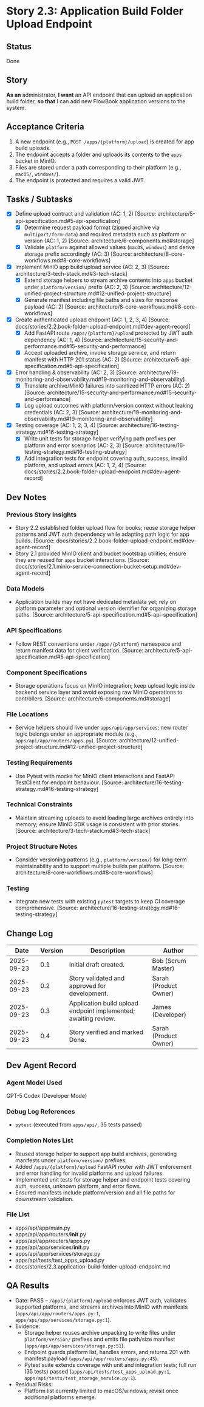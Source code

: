 # Story 2.3: Application Build Folder Upload Endpoint

## Status
Done

## Story
**As an** administrator,
**I want** an API endpoint that can upload an application build folder,
**so that** I can add new FlowBook application versions to the system.

## Acceptance Criteria
1. A new endpoint (e.g., `POST /apps/{platform}/upload`) is created for app build uploads.
2. The endpoint accepts a folder and uploads its contents to the `apps` bucket in MinIO.
3. Files are stored under a path corresponding to their platform (e.g., `macOS/`, `windows/`).
4. The endpoint is protected and requires a valid JWT.

## Tasks / Subtasks
- [x] Define upload contract and validation (AC: 1, 2) [Source: architecture/5-api-specification.md#5-api-specification]
  - [x] Determine request payload format (zipped archive via `multipart/form-data`) and required metadata such as platform or version (AC: 1, 2) [Source: architecture/6-components.md#storage]
  - [x] Validate `platform` against allowed values (`macOS`, `windows`) and derive storage prefix accordingly (AC: 3) [Source: architecture/8-core-workflows.md#8-core-workflows]
- [x] Implement MinIO app build upload service (AC: 2, 3) [Source: architecture/3-tech-stack.md#3-tech-stack]
  - [x] Extend storage helpers to stream archive contents into `apps` bucket under `platform/version/` prefix (AC: 2, 3) [Source: architecture/12-unified-project-structure.md#12-unified-project-structure]
  - [x] Generate manifest including file paths and sizes for response payload (AC: 2) [Source: architecture/8-core-workflows.md#8-core-workflows]
- [x] Create authenticated upload endpoint (AC: 1, 2, 3, 4) [Source: docs/stories/2.2.book-folder-upload-endpoint.md#dev-agent-record]
  - [x] Add FastAPI route `/apps/{platform}/upload` protected by JWT auth dependency (AC: 1, 4) [Source: architecture/15-security-and-performance.md#15-security-and-performance]
  - [x] Accept uploaded archive, invoke storage service, and return manifest with HTTP 201 status (AC: 2) [Source: architecture/5-api-specification.md#5-api-specification]
- [x] Error handling & observability (AC: 2, 3) [Source: architecture/19-monitoring-and-observability.md#19-monitoring-and-observability]
  - [x] Translate archive/MinIO failures into sanitized HTTP errors (AC: 2) [Source: architecture/15-security-and-performance.md#15-security-and-performance]
  - [x] Log upload outcomes with platform/version context without leaking credentials (AC: 2, 3) [Source: architecture/19-monitoring-and-observability.md#19-monitoring-and-observability]
- [x] Testing coverage (AC: 1, 2, 3, 4) [Source: architecture/16-testing-strategy.md#16-testing-strategy]
  - [x] Write unit tests for storage helper verifying path prefixes per platform and error scenarios (AC: 2, 3) [Source: architecture/16-testing-strategy.md#16-testing-strategy]
  - [x] Add integration tests for endpoint covering auth, success, invalid platform, and upload errors (AC: 1, 2, 4) [Source: docs/stories/2.2.book-folder-upload-endpoint.md#dev-agent-record]

## Dev Notes
### Previous Story Insights
- Story 2.2 established folder upload flow for books; reuse storage helper patterns and JWT auth dependency while adapting path logic for app builds. [Source: docs/stories/2.2.book-folder-upload-endpoint.md#dev-agent-record]
- Story 2.1 provided MinIO client and bucket bootstrap utilities; ensure they are reused for `apps` bucket interactions. [Source: docs/stories/2.1.minio-service-connection-bucket-setup.md#dev-agent-record]

### Data Models
- Application builds may not have dedicated metadata yet; rely on platform parameter and optional version identifier for organizing storage paths. [Source: architecture/5-api-specification.md#5-api-specification]

### API Specifications
- Follow REST conventions under `/apps/{platform}` namespace and return manifest data for client verification. [Source: architecture/5-api-specification.md#5-api-specification]

### Component Specifications
- Storage operations focus on MinIO integration; keep upload logic inside backend service layer and avoid exposing raw MinIO operations to controllers. [Source: architecture/6-components.md#storage]

### File Locations
- Service helpers should live under `apps/api/app/services`; new router logic belongs under an appropriate module (e.g., `apps/api/app/routers/apps.py`). [Source: architecture/12-unified-project-structure.md#12-unified-project-structure]

### Testing Requirements
- Use Pytest with mocks for MinIO client interactions and FastAPI TestClient for endpoint behaviour. [Source: architecture/16-testing-strategy.md#16-testing-strategy]

### Technical Constraints
- Maintain streaming uploads to avoid loading large archives entirely into memory; ensure MinIO SDK usage is consistent with prior stories. [Source: architecture/3-tech-stack.md#3-tech-stack]

### Project Structure Notes
- Consider versioning patterns (e.g., `platform/version/`) for long-term maintainability and to support multiple builds per platform. [Source: architecture/8-core-workflows.md#8-core-workflows]

### Testing
- Integrate new tests with existing `pytest` targets to keep CI coverage comprehensive. [Source: architecture/16-testing-strategy.md#16-testing-strategy]

## Change Log
| Date | Version | Description | Author |
| --- | --- | --- | --- |
| 2025-09-23 | 0.1 | Initial draft created. | Bob (Scrum Master) |
| 2025-09-23 | 0.2 | Story validated and approved for development. | Sarah (Product Owner) |
| 2025-09-23 | 0.3 | Application build upload endpoint implemented; awaiting review. | James (Developer) |
| 2025-09-23 | 0.4 | Story verified and marked Done. | Sarah (Product Owner) |

## Dev Agent Record
### Agent Model Used
GPT-5 Codex (Developer Mode)

### Debug Log References
- `pytest` (executed from `apps/api/`, 35 tests passed)

### Completion Notes List
- Reused storage helper to support app build archives, generating manifests under `platform/version/` prefixes.
- Added `/apps/{platform}/upload` FastAPI router with JWT enforcement and error handling for invalid platforms and upload failures.
- Implemented unit tests for storage helper and endpoint tests covering auth, success, unknown platform, and error flows.
- Ensured manifests include platform/version and all file paths for downstream validation.

### File List
- apps/api/app/main.py
- apps/api/app/routers/__init__.py
- apps/api/app/routers/apps.py
- apps/api/app/services/__init__.py
- apps/api/app/services/storage.py
- apps/api/tests/test_apps_upload.py
- docs/stories/2.3.application-build-folder-upload-endpoint.md

## QA Results
- Gate: PASS – `/apps/{platform}/upload` enforces JWT auth, validates supported platforms, and streams archives into MinIO with manifests (`apps/api/app/routers/apps.py:1`, `apps/api/app/services/storage.py:1`).
- Evidence:
  - Storage helper reuses archive unpacking to write files under `platform/version/` prefixes and emits file path/size manifest (`apps/api/app/services/storage.py:51`).
  - Endpoint guards platform list, handles errors, and returns 201 with manifest payload (`apps/api/app/routers/apps.py:45`).
  - Pytest suite extends coverage with unit and integration tests; full run (35 tests) passed (`apps/api/tests/test_apps_upload.py:1`, `apps/api/tests/test_storage_service.py:1`).
- Residual Risks:
  - Platform list currently limited to macOS/windows; revisit once additional platforms emerge.
